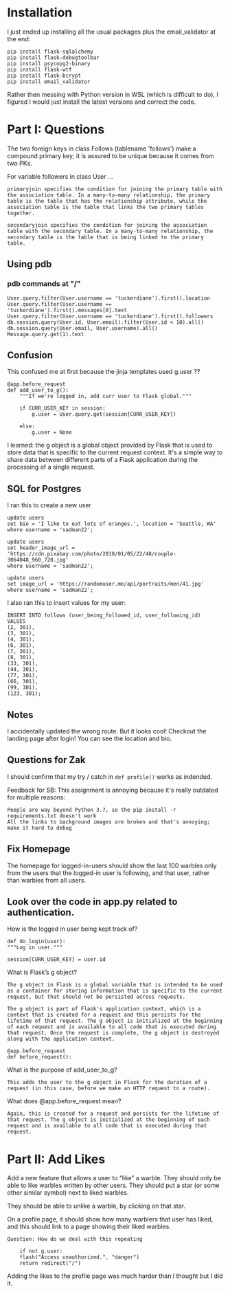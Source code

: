 
# Installation

I just ended up installing all the usual packages plus the email_validator at the end: 

	pip install flask-sqlalchemy
	pip install flask-debugtoolbar
	pip install psycopg2-binary
	pip install flask-wtf
	pip install flask-bcrypt
	pip install email_validator

Rather then messing with Python version in WSL (which is difficult to do), I figured I would just install the latest versions and correct the code. 

# Part I: Questions

The two foreign keys in class Follows (tablename 'follows') make a compound primary key; it is assured to be unique because it comes from two PKs.

For variable followers in class User ...

	primaryjoin specifies the condition for joining the primary table with the association table. In a many-to-many relationship, the primary table is the table that has the relationship attribute, while the association table is the table that links the two primary tables together.

	secondaryjoin specifies the condition for joining the association table with the secondary table. In a many-to-many relationship, the secondary table is the table that is being linked to the primary table.

## Using pdb

### pdb commands at "/"

	User.query.filter(User.username == 'tuckerdiane').first().location
	User.query.filter(User.username == 'tuckerdiane').first().messages[0].text
	User.query.filter(User.username == 'tuckerdiane').first().followers
	db.session.query(User.id, User.email).filter(User.id < 10).all()
	db.session.query(User.email, User.username).all()
	Message.query.get(1).text

## Confusion

This confused me at first because the jinja templates used g.user ??

	@app.before_request
	def add_user_to_g():
	    """If we're logged in, add curr user to Flask global."""

	    if CURR_USER_KEY in session:
	        g.user = User.query.get(session[CURR_USER_KEY])

	    else:
	        g.user = None

I learned: the g object is a global object provided by Flask that is used to store data that is specific to the current request context. It's a simple way to share data between different parts of a Flask application during the processing of a single request.

## SQL for Postgres

I ran this to create a new user

	update users
	set bio = 'I like to eat lots of oranges.', location = 'Seattle, WA'
	where username = 'sadman22';

	update users
	set header_image_url = 'https://cdn.pixabay.com/photo/2018/01/05/22/48/couple-3064048_960_720.jpg'
	where username = 'sadman22';

	update users
	set image_url = 'https://randomuser.me/api/portraits/men/41.jpg'
	where username = 'sadman22';

I also ran this to insert values for my user: 

	INSERT INTO follows (user_being_followed_id, user_following_id)
	VALUES 
	(2, 301),
	(3, 301),
	(4, 301),
	(6, 301),
	(7, 301),
	(8, 301),
	(33, 301),
	(44, 301),
	(77, 301),
	(66, 301),
	(99, 301),
	(123, 301);

## Notes

I accidentally updated the wrong route. But it looks cool! Checkout the landing page after login! You can see the location and bio.

## Questions for Zak

I should confirm that my try / catch in `def profile()` works as indended. 

Feedback for SB: This assignment is annoying because it's really outdated for multiple reasons:

	People are way beyond Python 3.7, so the pip install -r requirements.txt doesn't work
	All the links to background images are broken and that's annoying; make it hard to debug

## Fix Homepage

The homepage for logged-in-users should show the last 100 warbles only from the users that the logged-in user is following, and that user, rather than warbles from all users.

## Look over the code in app.py related to authentication.

How is the logged in user being kept track of?

	def do_login(user):
    """Log in user."""

    session[CURR_USER_KEY] = user.id

What is Flask’s g object?

	The g object in Flask is a global variable that is intended to be used as a container for storing information that is specific to the current request, but that should not be persisted across requests.

	The g object is part of Flask's application context, which is a context that is created for a request and this persists for the lifetime of that request. The g object is initialized at the beginning of each request and is available to all code that is executed during that request. Once the request is complete, the g object is destroyed along with the application context.

	@app.before_request
	def before_request():

What is the purpose of add_user_to_g?

	This adds the user to the g object in Flask for the duration of a request (in this case, before we make an HTTP request to a route).

What does @app.before_request mean?

	Again, this is created for a request and persists for the lifetime of that request. The g object is initialized at the beginning of each request and is available to all code that is executed during that request.

# Part II: Add Likes

Add a new feature that allows a user to “like” a warble. They should only be able to like warbles written by other users. They should put a star (or some other similar symbol) next to liked warbles.

They should be able to unlike a warble, by clicking on that star.

On a profile page, it should show how many warblers that user has liked, and this should link to a page showing their liked warbles.

	Question: How do we deal with this repeating

	    if not g.user:
        flash("Access unauthorized.", "danger")
        return redirect("/")

Adding the likes to the profile page was much harder than I thought but I did it.

